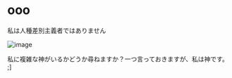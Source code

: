 # ooo
私は人種差別主義者ではありません

![image](https://github.com/emberL0ve/ooo/assets/123255978/229f0066-7bd3-40c4-9ad0-e411bcd8483d)

私に複雑な神がいるかどうか尋ねますか？一つ言っておきますが、私は神です。
;]
